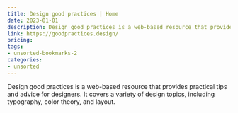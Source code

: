 ```yaml
---
title: Design good practices | Home
date: 2023-01-01
description: Design good practices is a web-based resource that provides practical tips and advice for designers. It covers a variety of design topics, including typography, color theory, and layout.
link: https://goodpractices.design/
pricing: 
tags: 
- unsorted-bookmarks-2 
categories: 
- unsorted 
---
```


Design good practices is a web-based resource that provides practical tips and advice for designers. It covers a variety of design topics, including typography, color theory, and layout.